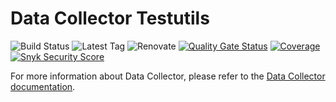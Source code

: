 # Data Collector Testutils

![Build Status](https://img.shields.io/github/actions/workflow/status/descoped/data-collector-testutils/coverage-and-sonar-analysis.yml)
![Latest Tag](https://img.shields.io/github/v/tag/descoped/data-collector-testutils)
![Renovate](https://img.shields.io/badge/renovate-enabled-brightgreen.svg)
[![Quality Gate Status](https://sonarcloud.io/api/project_badges/measure?project=descoped_data-collector-testutils&metric=alert_status)](https://sonarcloud.io/summary/new_code?id=descoped_data-collector-testutils) [![Coverage](https://sonarcloud.io/api/project_badges/measure?project=descoped_data-collector-testutils&metric=coverage)](https://sonarcloud.io/summary/new_code?id=descoped_data-collector-testutils)
[![Snyk Security Score](https://snyk.io/test/github/descoped/data-collector-testutils/badge.svg)](https://snyk.io/test/github/descoped/data-collector-testutils)

For more information about Data Collector, please refer to
the [Data Collector documentation](https://github.com/descoped/data-collector-project).
